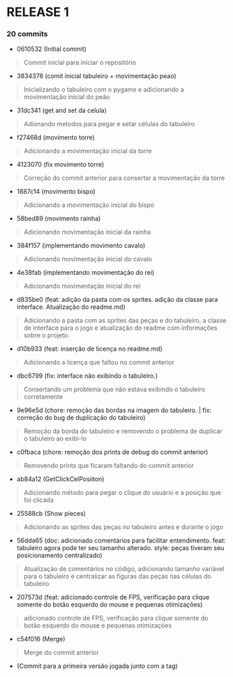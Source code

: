 # RELEASE 1

### 20 commits

- 0610532 (Initial commit)
> Commit inicial para iniciar o repositório

- 3834378 (comit inicial tabuleiro + movimentação peao)
> Inicializando o tabuleiro com o pygame e adicionando a movimentação inicial do peão

- 31dc341 (get and set da celula)
> Adionando metodos para pegar e setar células do tabuleiro

- f27468d (movimento torre)
> Adicionando a movimentação inicial da torre

- 4123070 (fix movimento torre)
> Correção do commit anterior para consertar a movimentação da torre

- 1887c14 (movimento bispo)
> Adicionando a movimentação inicial do bispo

- 58bed89 (movimento rainha)
> Adicionando movimentação inicial da rainha

- 384f157 (implementando movimento cavalo) 
> Adicionando movimentação inicial do cavalo

- 4e38fab (implementando movimentação do rei)
> Adicionando movimentação inicial do rei

- d835be0 (feat: adição da pasta com os sprites. adição da classe para interface. Atualização do readme.md)
> Adicionando a pasta com as sprites das peças e do tabuleiro, a classe de interface para o jogo e atualização do readme com informações sobre o projeto.

- d10b933 (feat: inserção de licença no readme.md)
> Adicionando a licença que faltou no commit anterior

- dbc6799 (fix: interface não exibindo o tabuleiro.)
> Consertando um problema que não estava exibindo o tabuleiro corretamente

- 9e96e5d (chore: remoção das bordas na imagem do tabuleiro. | fix: correção do bug de duplicação do tabuleiro)
> Remoção da borda do tabuleiro e removendo o problema de duplicar o tabuleiro ao exibí-lo

- c0fbaca (chore: remoção dos prints de debug do commit anterior)
> Removendo prints que ficaram faltando do commit anterior

- ab84a12 (GetClickCelPosiiton)
> Adicionando método para pegar o clique do usuário e a posição que foi clicada

- 25588cb (Show pieces)
> Adicionando as sprites das peças no tabuleiro antes e durante o jogo

- 56dda65 (doc: adicionado comentários para facilitar entendimento. feat: tabuleiro agora pode ter seu tamanho alterado. style: peças tiveram seu posicionamento centralizado)
> Atualização de comentários no código, adicionando tamanho variável para o tabuleiro e centralizar as figuras das peças nas células do tabuleiro

- 207573d (feat: adicionado controle de FPS, verificação para clique somente do botão esquerdo do mouse e pequenas otimizações)
> adicionado controle de FPS, verificação para clique somente do botão esquerdo do mouse e pequenas otimizações

- c54f016 (Merge)
> Merge do commit anterior

- (Commit para a primeira versão jogada junto com a tag)